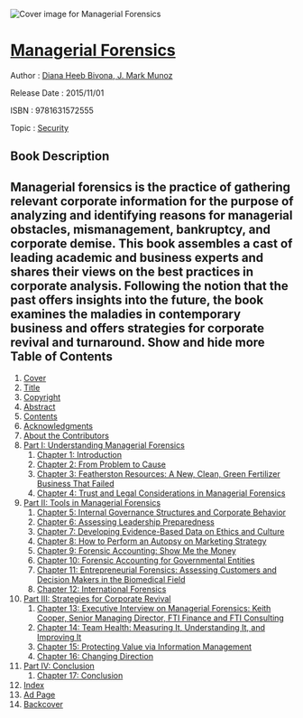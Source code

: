 ![Cover image for Managerial Forensics](https://imgdetail.ebookreading.net/cover/cover/security/EB9781631572555.jpg)

[Managerial Forensics](https://ebookreading.net/view/book/Managerial+Forensics-EB9781631572555_1.html "Managerial Forensics")
====================================================================================================================

Author : [Diana Heeb Bivona](https://ebookreading.net/search/author/Diana+Heeb+Bivona),[ J. Mark Munoz](https://ebookreading.net/search/author/+J.+Mark+Munoz)

Release Date : 2015/11/01

ISBN : 9781631572555

Topic : [Security](https://ebookreading.net/search/category/security)

Book Description
-----------------

 Managerial forensics is the practice of gathering relevant corporate information for the purpose of analyzing and identifying reasons for managerial obstacles, mismanagement, bankruptcy, and corporate demise. This book assembles a cast of leading academic and business experts and shares their views on the best practices in corporate analysis. Following the notion that the past offers insights into the future, the book examines the maladies in contemporary business and offers strategies for corporate revival and turnaround.        Show and hide more                
Table of Contents
-----------------

1. [Cover](https://ebookreading.net/view/book/Managerial+Forensics-EB9781631572555_1.html)
1. [Title](https://ebookreading.net/view/book/Managerial+Forensics-EB9781631572555_3.html)
1. [Copyright](https://ebookreading.net/view/book/Managerial+Forensics-EB9781631572555_4.html)
1. [Abstract](https://ebookreading.net/view/book/Managerial+Forensics-EB9781631572555_5.html)
1. [Contents](https://ebookreading.net/view/book/Managerial+Forensics-EB9781631572555_6.html)
1. [Acknowledgments](https://ebookreading.net/view/book/Managerial+Forensics-EB9781631572555_7.html)
1. [About the Contributors](https://ebookreading.net/view/book/Managerial+Forensics-EB9781631572555_8.html)
1. [Part I: Understanding Managerial Forensics](https://ebookreading.net/view/book/Managerial+Forensics-EB9781631572555_9.html)
    1. [Chapter 1: Introduction](https://ebookreading.net/view/book/Managerial+Forensics-EB9781631572555_10.html)
    1. [Chapter 2: From Problem to Cause](https://ebookreading.net/view/book/Managerial+Forensics-EB9781631572555_11.html)
    1. [Chapter 3: Featherston Resources: A New, Clean, Green Fertilizer Business That Failed](https://ebookreading.net/view/book/Managerial+Forensics-EB9781631572555_12.html)
    1. [Chapter 4: Trust and Legal Considerations in Managerial Forensics](https://ebookreading.net/view/book/Managerial+Forensics-EB9781631572555_13.html)
1. [Part II: Tools in Managerial Forensics](https://ebookreading.net/view/book/Managerial+Forensics-EB9781631572555_14.html)
    1. [Chapter 5: Internal Governance Structures and Corporate Behavior](https://ebookreading.net/view/book/Managerial+Forensics-EB9781631572555_15.html)
    1. [Chapter 6: Assessing Leadership Preparedness](https://ebookreading.net/view/book/Managerial+Forensics-EB9781631572555_16.html)
    1. [Chapter 7: Developing Evidence-Based Data on Ethics and Culture](https://ebookreading.net/view/book/Managerial+Forensics-EB9781631572555_17.html)
    1. [Chapter 8: How to Perform an Autopsy on Marketing Strategy](https://ebookreading.net/view/book/Managerial+Forensics-EB9781631572555_18.html)
    1. [Chapter 9: Forensic Accounting: Show Me the Money](https://ebookreading.net/view/book/Managerial+Forensics-EB9781631572555_19.html)
    1. [Chapter 10: Forensic Accounting for Governmental Entities](https://ebookreading.net/view/book/Managerial+Forensics-EB9781631572555_20.html)
    1. [Chapter 11: Entrepreneurial Forensics: Assessing Customers and Decision Makers in the Biomedical Field](https://ebookreading.net/view/book/Managerial+Forensics-EB9781631572555_21.html)
    1. [Chapter 12: International Forensics](https://ebookreading.net/view/book/Managerial+Forensics-EB9781631572555_22.html)
1. [Part III: Strategies for Corporate Revival](https://ebookreading.net/view/book/Managerial+Forensics-EB9781631572555_23.html)
    1. [Chapter 13: Executive Interview on Managerial Forensics: Keith Cooper, Senior Managing Director, FTI Finance and FTI Consulting](https://ebookreading.net/view/book/Managerial+Forensics-EB9781631572555_24.html)
    1. [Chapter 14: Team Health: Measuring It, Understanding It, and Improving It](https://ebookreading.net/view/book/Managerial+Forensics-EB9781631572555_25.html)
    1. [Chapter 15: Protecting Value via Information Management](https://ebookreading.net/view/book/Managerial+Forensics-EB9781631572555_26.html)
    1. [Chapter 16: Changing Direction](https://ebookreading.net/view/book/Managerial+Forensics-EB9781631572555_27.html)
1. [Part IV: Conclusion](https://ebookreading.net/view/book/Managerial+Forensics-EB9781631572555_28.html)
    1. [Chapter 17: Conclusion](https://ebookreading.net/view/book/Managerial+Forensics-EB9781631572555_29.html)
1. [Index](https://ebookreading.net/view/book/Managerial+Forensics-EB9781631572555_30.html)
1. [Ad Page](https://ebookreading.net/view/book/Managerial+Forensics-EB9781631572555_31.html)
1. [Backcover](https://ebookreading.net/view/book/Managerial+Forensics-EB9781631572555_32.html)
